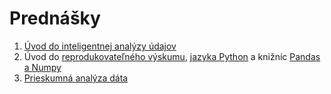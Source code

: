 # Prednášky

1. [Úvod do inteligentnej analýzy údajov](01/01_intro.ipynb)
2. Úvod do [reprodukovateľného výskumu](02/1_Reprodukovatelny_vyskum.pptx), [jazyka Python](02/2_Uvod_do_Pythonu.pptx) a knižníc [Pandas a Numpy](02/3_Uvod_do_Pandas_a_Numpy.ipynb)
3. [Prieskumná analýza dáta](03/03_prieskumna-analyza.ipynb)